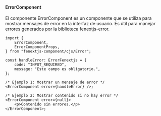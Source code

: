 #### ErrorComponent

El componente ErrorComponent es un componente que se utiliza para mostrar mensajes de error en la interfaz de usuario. Es útil para manejar errores generados por la biblioteca fenextjs-error.

```tsx
import {
    ErrorComponent,
    ErrorComponentProps,
} from "fenextjs-component/cjs/Error";

const handleError: ErrorFenextjs = {
    code: "INPUT_REQUIRED",
    message: "Este campo es obligatorio.",
};

/* Ejemplo 1: Mostrar un mensaje de error */
<ErrorComponent error={handleError} />;

/* Ejemplo 2: Mostrar contenido si no hay error */
<ErrorComponent error={null}>
    <p>Contenido sin errores.</p>
</ErrorComponent>;
```
